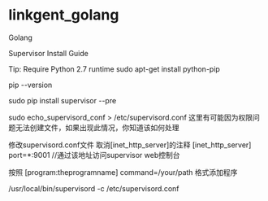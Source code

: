 # linkgent_golang
Golang


Supervisor Install Guide

Tip: Require Python 2.7 runtime
sudo apt-get install python-pip

pip --version

sudo pip install supervisor --pre

sudo echo_supervisord_conf > /etc/supervisord.conf
这里有可能因为权限问题无法创建文件，如果出现此情况，你知道该如何处理

修改supervisord.conf文件
取消[inet_http_server]的注释
[inet_http_server]
port=*:9001 //通过该地址访问supervisor web控制台

按照
[program:theprogramname]
command=/your/path
格式添加程序

/usr/local/bin/supervisord -c /etc/supervisord.conf
